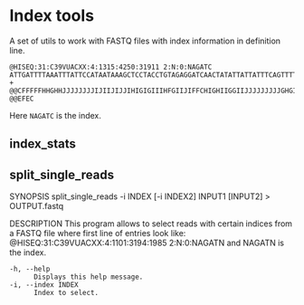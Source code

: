 # Index tools

A set of utils to work with FASTQ files with index information in definition line.

```
@HISEQ:31:C39VUACXX:4:1315:4250:31911 2:N:0:NAGATC
ATTGATTTTAAATTTATTCCATAATAAAGCTCCTACCTGTAGAGGATCAACTATATTATTATTTCAGTTTTAATCAGAGAATTGTGTAAATAGTGCCTGG
+
@@CFFFFFHHGHHJJJJJJJJIJIIJIJJIHIGIGIIIHFGIIJIFFCHIGHIIGGIIJJJJJJJJJGHGIJJHGIIIJGJJJIECHFEECHF?@@EFEC
```

Here `NAGATC` is the index.

## index_stats

## split_single_reads

SYNOPSIS
    split_single_reads -i INDEX [-i INDEX2] INPUT1 [INPUT2] > OUTPUT.fastq

DESCRIPTION
    This program allows to select reads with certain indices from a FASTQ file where first line of entries look like:
    @HISEQ:31:C39VUACXX:4:1101:3194:1985 2:N:0:NAGATN and NAGATN is the index.

    -h, --help
          Displays this help message.
    -i, --index INDEX
          Index to select.
